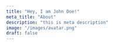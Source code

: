 ```yaml
---
title: "Hey, I am John Doe!"
meta_title: "About"
description: "this is meta description"
image: "/images/avatar.png"
draft: false
---
```

